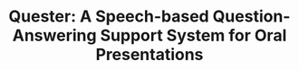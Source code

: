 ---
name: "Quester A Speech Based Question Answering Support System"
title: "Quester: A Speech-based Question-Answering Support System for Oral Presentations"
journal: "journal name" 
project: null
event: "Conference on Intelligent User Interfaces (IUI)"
authors:
- name: "Asadi, R."
- name: "Trinh, A."
- name: "Fell, H."
- name: "Bickmore, T."
year: 2018
resources:
- name: "IUI18"
  src: "IUI18.pdf"
external_url: null
draft: false 
headless: true
---